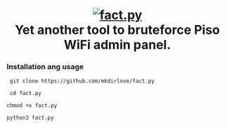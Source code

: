 <h1 align="center">
  <br>
  <a href="https://github.com/mkdirlove/fact.py"><img src="https://github.com/mkdirlove/fact.py/blob/main/logo.png" alt="fact.py"></a>
  <br>
  Yet another tool to bruteforce Piso WiFi admin panel.
  <br>
</h1>

### Installation ang usage

```
 git clone https://github.com/mkdirlove/fact.py
```
```
 cd fact.py
```
```
chmod +x fact.py
```
```
python3 fact.py
```
